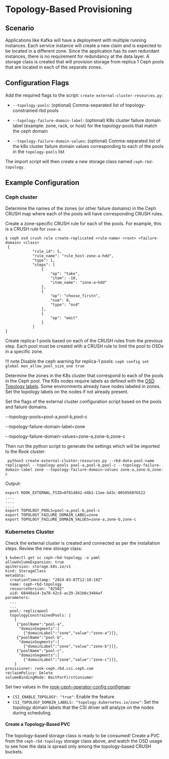 # Topology-Based Provisioning

## Scenario
Applications like Kafka will have a deployment with multiple running instances. Each service instance will create a new claim and is expected to be located in a different zone. Since the application has its own redundant instances, there is no requirement for redundancy at the data layer. A storage class is created that will provision storage from replica 1 Ceph pools that are located in each of the separate zones.

## Configuration Flags

Add the required flags to the script: `create-external-cluster-resources.py`:

- `--topology-pools`: (optional) Comma-separated list of topology-constrained rbd pools

- `--topology-failure-domain-label`: (optional) K8s cluster failure domain label (example: zone, rack, or host) for the topology-pools that match the ceph domain

- `--topology-failure-domain-values`: (optional) Comma-separated list of the k8s cluster failure domain values corresponding to each of the pools in the `topology-pools` list

The import script will then create a new storage class named `ceph-rbd-topology`.

## Example Configuration

### Ceph cluster

Determine the names of the zones (or other failure domains) in the Ceph CRUSH map where each of the pools will have corresponding CRUSH rules.

Create a zone-specific CRUSH rule for each of the pools. For example, this is a CRUSH rule for `zone-a`:

```
$ ceph osd crush rule create-replicated <rule-name> <root> <failure-domain> <class>
 {
            "rule_id": 5,
            "rule_name": "rule_host-zone-a-hdd",
            "type": 1,
            "steps": [
                {
                    "op": "take",
                    "item": -10,
                    "item_name": "zone-a~hdd"
                },
                {
                    "op": "choose_firstn",
                    "num": 0,
                    "type": "osd"
                },
                {
                    "op": "emit"
                }
            ]
}
```

Create replica-1 pools based on each of the CRUSH rules from the previous step. Each pool must be created with a CRUSH rule to limit the pool to OSDs in a specific zone.

!!! note
   Disable the ceph warning for replica-1 pools: `ceph config set global mon_allow_pool_size_one true`

Determine the zones in the K8s cluster that correspond to each of the pools in the Ceph pool. The K8s nodes require labels as defined with the [OSD Topology labels](../ceph-cluster-crd.md#osd-topology). Some environments already have nodes labeled in zones. Set the topology labels on the nodes if not already present.

Set the flags of the external cluster configuration script based on the pools and failure domains.

--topology-pools=pool-a,pool-b,pool-c

--topology-failure-domain-label=zone

--topology-failure-domain-values=zone-a,zone-b,zone-c

Then run the python script to generate the settings which will be imported to the Rook cluster:
```
 python3 create-external-cluster-resources.py --rbd-data-pool-name replicapool --topology-pools pool-a,pool-b,pool-c --topology-failure-domain-label zone --topology-failure-domain-values zone-a,zone-b,zone-c
```

Output:
```
export ROOK_EXTERNAL_FSID=8f01d842-d4b2-11ee-b43c-0050568fb522
....
....
....
export TOPOLOGY_POOLS=pool-a,pool-b,pool-c
export TOPOLOGY_FAILURE_DOMAIN_LABEL=zone
export TOPOLOGY_FAILURE_DOMAIN_VALUES=zone-a,zone-b,zone-c
```

### Kubernetes Cluster

Check the external cluster is created and connected as per the installation steps.
Review the new storage class:
```
$ kubectl get sc ceph-rbd-topology -o yaml
allowVolumeExpansion: true
apiVersion: storage.k8s.io/v1
kind: StorageClass
metadata:
  creationTimestamp: "2024-03-07T12:10:19Z"
  name: ceph-rbd-topology
  resourceVersion: "82502"
  uid: 68448a14-3a78-42c5-ac29-261b6c3404af
parameters:
  ...
  ...
  pool: replicapool
  topologyConstrainedPools: |
    [
     {"poolName":"pool-a",
      "domainSegments":[
        {"domainLabel":"zone","value":"zone-a"}]},
     {"poolName":"pool-b",
      "domainSegments":[
        {"domainLabel":"zone","value":"zone-b"}]},
     {"poolName":"pool-c",
      "domainSegments":[
        {"domainLabel":"zone","value":"zone-c"}]},
    ]
provisioner: rook-ceph.rbd.csi.ceph.com
reclaimPolicy: Delete
volumeBindingMode: WaitForFirstConsumer
```

Set two values in the [rook-ceph-operator-config configmap](https://github.com/rook/rook/blob/master/deploy/examples/operator.yaml):

- `CSI_ENABLE_TOPOLOGY: "true"`: Enable the feature
- `CSI_TOPOLOGY_DOMAIN_LABELS: "topology.kubernetes.io/zone"`: Set the topology domain labels that the CSI driver will analyze on the nodes during scheduling.

#### Create a Topology-Based PVC

The topology-based storage class is ready to be consumed! Create a PVC from the `ceph-rbd-topology` storage class above, and watch the OSD usage to see how the data is spread only among the topology-based CRUSH buckets.
